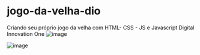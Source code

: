# jogo-da-velha-dio
Criando seu próprio jogo da velha com HTML- CSS - JS e Javascript Digital Innovation One
![image](https://user-images.githubusercontent.com/91574553/167282504-bd44ec6f-3e64-497c-810e-0fa492d03d91.png)


![image](https://user-images.githubusercontent.com/91574553/166627223-806bad83-8881-45ed-99f8-9f0aa693e416.png)
